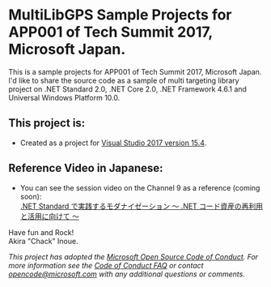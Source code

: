# MultiLibGPS Sample Projects for APP001 of Tech Summit 2017, Microsoft Japan.

This is a sample projects for APP001 of Tech Summit 2017, Microsoft Japan. I'd like to share the source code as a sample of multi targeting library project on .NET Standard 2.0, .NET Core 2.0, .NET Framework 4.6.1 and Universal Windows Platform 10.0.

## This project is:

*   Created as a project for [Visual Studio 2017 version 15.4](https://www.visualstudio.com/vs/).

## Reference Video in Japanese:

* You can see the session video on the Channel 9 as a reference (coming soon):<br/>
[.NET Standard で実践するモダナイゼーション ～ .NET コード資産の再利用と活用に向けて ～](https://channel9.msdn.com/)

Have fun and Rock!<br/>
Akira "Chack" Inoue.

*This project has adopted the [Microsoft Open Source Code of Conduct](https://opensource.microsoft.com/codeofconduct/). For more information see the [Code of Conduct FAQ](https://opensource.microsoft.com/codeofconduct/faq/) or contact [opencode@microsoft.com](mailto:opencode@microsoft.com) with any additional questions or comments.*
